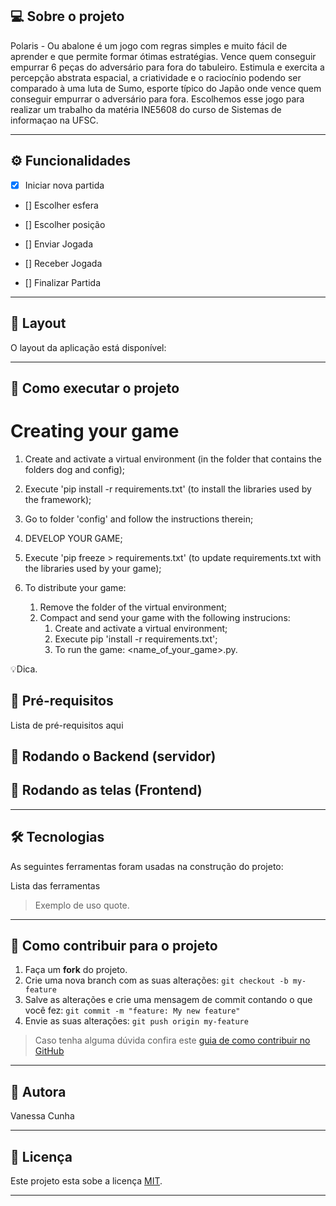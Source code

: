 ## 💻 Sobre o projeto

Polaris - Ou abalone é um jogo com regras simples e muito fácil de aprender e que permite formar ótimas estratégias. Vence quem conseguir empurrar 6 peças do adversário para fora do tabuleiro. Estimula e exercita a percepção abstrata espacial, a criatividade e o raciocínio podendo ser comparado à uma luta de Sumo, esporte típico do Japão onde vence quem conseguir empurrar o adversário para fora. Escolhemos esse jogo para realizar um trabalho da matéria INE5608 do curso de Sistemas de informaçao na UFSC.

---

## ⚙️ Funcionalidades

- [X] Iniciar nova partida

- [] Escolher esfera

- [] Escolher posição

- [] Enviar Jogada

- [] Receber Jogada

- []  Finalizar Partida



---

## 🎨 Layout

O layout da aplicação está disponível:


---

## 🚀 Como executar o projeto

# Creating your game

1. Create and activate a virtual environment (in the folder that contains the folders dog and config);

2. Execute 'pip install -r requirements.txt' (to install the libraries used by the framework);

3. Go to folder 'config' and follow the instructions therein;

4. DEVELOP YOUR GAME;

5. Execute 'pip freeze > requirements.txt' (to update requirements.txt with the libraries used by your game);

6. To distribute your game:

	 1. Remove the folder of the virtual environment;
	 1. Compact and send your game with the following instrucions:
		1. Create and activate a virtual environment;
		1. Execute pip 'install -r requirements.txt';
		1. To run the game:  <name_of_your_game>.py.

💡Dica.

## 🧳 Pré-requisitos
Lista de pré-requisitos aqui

## 🎲 Rodando o Backend (servidor)

## 🧭 Rodando as telas (Frontend)


---

## 🛠 Tecnologias

As seguintes ferramentas foram usadas na construção do projeto:

Lista das ferramentas

> Exemplo de uso quote.

---

## 💪 Como contribuir para o projeto

1. Faça um **fork** do projeto.
2. Crie uma nova branch com as suas alterações: `git checkout -b my-feature`
3. Salve as alterações e crie uma mensagem de commit contando o que você fez: `git commit -m "feature: My new feature"`
4. Envie as suas alterações: `git push origin my-feature`
> Caso tenha alguma dúvida confira este [guia de como contribuir no GitHub](./CONTRIBUTING.md)

---

## 🦸 Autora

Vanessa Cunha


---

## 📝 Licença

Este projeto esta sobe a licença [MIT](./LICENSE).

---




